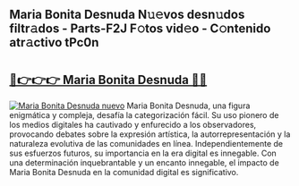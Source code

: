 ## Maria Bonita Desnuda N𝚞𝚎vos desn𝚞dos filtr𝚊dos - Parts-F2J F𝚘tos vid𝚎o - C𝚘ntenido atr𝚊ctivo tPc0n

# <h2><a href="http://mbd0kg.tromn.icu/?c=Maria+Bonita+Desnuda">🔗👉👉👉 Maria Bonita Desnuda 🔗🔗</a></h2>

[![Maria Bonita Desnuda nuevo](https://i.imgur.com/pEAQMta.gif)](http://mbd0kg.tromn.icu/?c=Maria+Bonita+Desnuda)
Maria Bonita Desnuda, una figura enigmática y compleja, desafía la categorización fácil. Su uso pionero de los medios digitales ha cautivado y enfurecido a los observadores, provocando debates sobre la expresión artística, la autorrepresentación y la naturaleza evolutiva de las comunidades en línea. Independientemente de sus esfuerzos futuros, su importancia en la era digital es innegable. Con una determinación inquebrantable y un encanto innegable, el impacto de Maria Bonita Desnuda en la comunidad digital es significativo.
